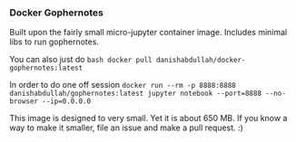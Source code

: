 ### Docker Gophernotes

Built upon the fairly small micro-jupyter container image. Includes minimal libs to run gophernotes.

You can also just do ```bash docker pull danishabdullah/docker-gophernotes:latest```

In order to do one off session
```docker run --rm -p 8888:8888 danishabdullah/gophernotes:latest jupyter notebook --port=8888 --no-browser --ip=0.0.0.0```

This image is designed to very small. Yet it is about 650 MB. If you know a way to make it smaller, file an issue and make a pull request. :)

